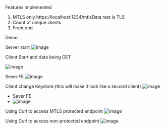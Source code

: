 Features implemented
1. MTLS only https://localhost:1234/mtlsData rest is TLS
2. Count of unique clients
3. Front end



Demo

Server start
![image](https://github.com/user-attachments/assets/70e93696-144e-4829-94b9-39056e699776)

Client Start and data being GET

![image](https://github.com/user-attachments/assets/252f6052-5c49-4a4a-b7d5-cdd77e0ca38f)


Sever FE
![image](https://github.com/user-attachments/assets/ffd236bf-058b-4f49-9aae-4848e6a23961)

Client change Keystore (this will make it look like a second client)
![image](https://github.com/user-attachments/assets/32502286-bbbd-4c46-ae94-ba5f2cd938fd)
- Sever FE
-   ![image](https://github.com/user-attachments/assets/12279133-cac1-472f-9ce4-7c8a33ea0c74)


Using Curl to access MTLS protected endpoint 
![image](https://github.com/user-attachments/assets/2c8f60df-8d0b-4663-8623-d74a9c11e64b)

Using Curl to access non-protected endpoint
![image](https://github.com/user-attachments/assets/683a4be1-6f8b-4e3e-911f-acf36e40efeb)






